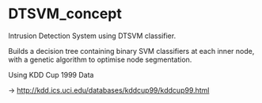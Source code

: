 # DTSVM_concept
Intrusion Detection System using DTSVM classifier.


Builds a decision tree containing binary SVM classifiers at each inner node, with a genetic algorithm to optimise node segmentation.

Using KDD Cup 1999 Data

  -> http://kdd.ics.uci.edu/databases/kddcup99/kddcup99.html
